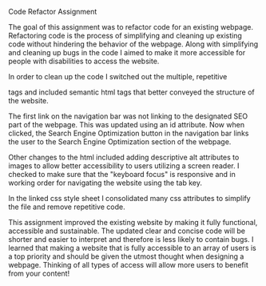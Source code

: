 Code Refactor Assignment

 The goal of this assignment was to refactor code for an existing webpage. Refactoring code is the process of simplifying and cleaning up existing code without hindering the behavior of the webpage. Along with simplifying and cleaning up bugs in the code I aimed to make it more accessible  for people with disabilities to access the website.

 In order to clean up the code I switched out the multiple, repetitive <div> tags and included semantic html tags that better conveyed the structure of the website. 

 The first link on the navigation bar was not linking to the designated SEO part of the webpage. This was updated using an id attribute. Now when clicked, the Search Engine Optimization button in the navigation bar links the user to the Search Engine Optimization section of the webpage.
 
 Other changes to the html included adding descriptive alt attributes to images to allow better accessibility to users utilizing a screen reader. I checked to make sure that the "keyboard focus" is responsive and in working order for navigating the website using the tab key. 

 In the linked css style sheet I consolidated many css attributes to simplify the file and remove repetitive code. 

 This assignment improved the existing website by making it fully functional, accessible and sustainable. The updated clear and concise code will be shorter and easier to interpret and therefore is less likely to contain bugs. I learned that making a website that is fully accessible to an array of users is a top priority and should be given the utmost thought when designing a webpage. Thinking of all types of access will allow more users to benefit from your content!


